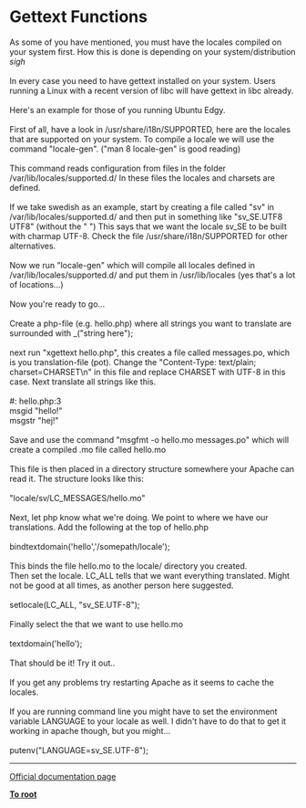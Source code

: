 # Gettext Functions



As some of you have mentioned, you must have the locales compiled on your system first. How this is done is depending on your system/distribution *sigh*<br><br>In every case you need to have gettext installed on your system. Users running a Linux with a recent version of libc will have gettext in libc already.<br><br>Here&apos;s an example for those of you running Ubuntu Edgy.<br><br>First of all, have a look in /usr/share/i18n/SUPPORTED, here are the locales that are supported on your system. To compile a locale we will use the command "locale-gen". ("man 8 locale-gen" is good reading)<br><br>This command reads configuration from files in the folder /var/lib/locales/supported.d/ In these files the locales and charsets are defined.<br><br>If we take swedish as an example, start by creating a file called "sv" in /var/lib/locales/supported.d/ and then put in something like "sv_SE.UTF8 UTF8" (without the " ") This says that we want the locale sv_SE to be built with charmap UTF-8. Check the file /usr/share/i18n/SUPPORTED for other alternatives.<br><br>Now we run "locale-gen" which will compile all locales defined in /var/lib/locales/supported.d/ and put them in /usr/lib/locales (yes that&apos;s a lot of locations...)<br><br>Now you&apos;re ready to go...<br><br>Create a php-file (e.g. hello.php) where all strings you want to translate are surrounded with _("string here");<br><br>next run "xgettext hello.php", this creates a file called messages.po, which is you translation-file (pot). Change the "Content-Type: text/plain; charset=CHARSET\n" in this file and replace CHARSET with UTF-8 in this case. Next translate all strings like this.<br><br>#: hello.php:3<br>msgid "hello!"<br>msgstr "hej!"<br><br>Save and use the command "msgfmt -o hello.mo messages.po" which will create a compiled .mo file called hello.mo<br><br>This file is then placed in a directory structure somewhere your Apache can read it. The structure looks like this:<br><br>"locale/sv/LC_MESSAGES/hello.mo"<br><br>Next, let php know what we&apos;re doing. We point to where we have our translations. Add the following at the top of hello.php<br><br>bindtextdomain(&apos;hello&apos;,&apos;/somepath/locale&apos;);<br><br>This binds the file hello.mo to the locale/ directory you created.<br>Then set the locale. LC_ALL tells that we want everything translated. Might not be good at all times, as another person here suggested.<br><br>setlocale(LC_ALL, "sv_SE.UTF-8");<br><br>Finally select the that we want to use hello.mo <br><br>textdomain(&apos;hello&apos;);<br><br>That should be it! Try it out..<br><br>If you get any problems try restarting Apache as it seems to cache the locales.<br><br>If you are running command line you might have to set the environment variable LANGUAGE to your locale as well. I didn&apos;t have to do that to get it working in apache though, but you might...<br><br>putenv("LANGUAGE=sv_SE.UTF-8");  

---

[Official documentation page](https://www.php.net/manual/en/ref.gettext.php)

**[To root](/README.md)**